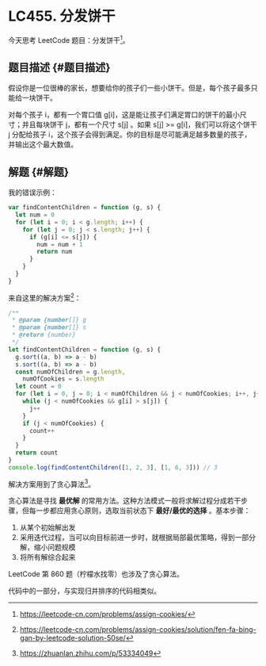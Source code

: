 # LC455. 分发饼干

今天思考 LeetCode 题目：分发饼干[^fn:1]。

## 题目描述 {#题目描述}

假设你是一位很棒的家长，想要给你的孩子们一些小饼干。但是，每个孩子最多只能给一块饼干。

对每个孩子 i，都有一个胃口值 g[i]，这是能让孩子们满足胃口的饼干的最小尺寸；并且每块饼干 j，都有一个尺寸 s[j] 。如果 s[j] &gt;= g[i]，我们可以将这个饼干 j 分配给孩子 i，这个孩子会得到满足。你的目标是尽可能满足越多数量的孩子，并输出这个最大数值。

## 解题 {#解题}

我的错误示例：

```js
var findContentChildren = function (g, s) {
  let num = 0
  for (let i = 0; i < g.length; i++) {
    for (let j = 0; j < s.length; j++) {
      if (g[i] <= s[j]) {
        num = num + 1
        return num
      }
    }
  }
}
```

来自这里的解决方案[^fn:2]：

```js
/**
 * @param {number[]} g
 * @param {number[]} s
 * @return {number}
 */
let findContentChildren = function (g, s) {
  g.sort((a, b) => a - b)
  s.sort((a, b) => a - b)
  const numOfChildren = g.length,
    numOfCookies = s.length
  let count = 0
  for (let i = 0, j = 0; i < numOfChildren && j < numOfCookies; i++, j++) {
    while (j < numOfCookies && g[i] > s[j]) {
      j++
    }
    if (j < numOfCookies) {
      count++
    }
  }
  return count
}
console.log(findContentChildren([1, 2, 3], [1, 6, 3])) // 3
```

解决方案用到了贪心算法[^fn:3]。

贪心算法是寻找 **最优解** 的常用方法。这种方法模式一般将求解过程分成若干步骤，但每一步都应用贪心原则，选取当前状态下 **最好/最优的选择** 。基本步骤：

1.  从某个初始解出发
2.  采用迭代过程，当可以向目标前进一步时，就根据局部最优策略，得到一部分解，缩小问题规模
3.  将所有解综合起来

LeetCode 第 860 题（柠檬水找零）也涉及了贪心算法。

代码中的一部分，与实现归并排序的代码相类似。

[^fn:1]: <https://leetcode-cn.com/problems/assign-cookies/>
[^fn:2]: <https://leetcode-cn.com/problems/assign-cookies/solution/fen-fa-bing-gan-by-leetcode-solution-50se/>
[^fn:3]: <https://zhuanlan.zhihu.com/p/53334049>
